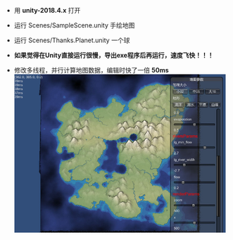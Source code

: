 * 用 **unity-2018.4.x** 打开
* 运行 Scenes/SampleScene.unity 手绘地图
* 运行 Scenes/Thanks.Planet.unity 一个球

* **如果觉得在Unity直接运行很慢，导出exe程序后再运行，速度飞快！！！**

* 修改多线程，并行计算地图数据，编辑时快了一倍 **50ms**
![screenshot](./screenshot.jpg)